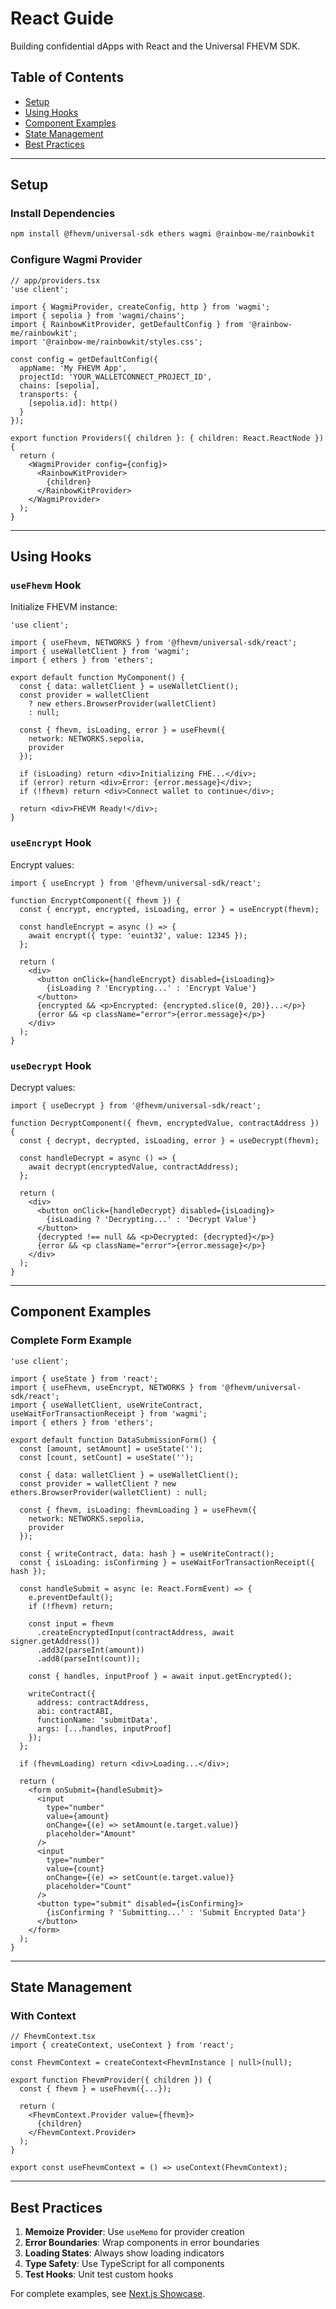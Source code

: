 # React Guide

Building confidential dApps with React and the Universal FHEVM SDK.

## Table of Contents

- [Setup](#setup)
- [Using Hooks](#using-hooks)
- [Component Examples](#component-examples)
- [State Management](#state-management)
- [Best Practices](#best-practices)

---

## Setup

### Install Dependencies

```bash
npm install @fhevm/universal-sdk ethers wagmi @rainbow-me/rainbowkit
```

### Configure Wagmi Provider

```tsx
// app/providers.tsx
'use client';

import { WagmiProvider, createConfig, http } from 'wagmi';
import { sepolia } from 'wagmi/chains';
import { RainbowKitProvider, getDefaultConfig } from '@rainbow-me/rainbowkit';
import '@rainbow-me/rainbowkit/styles.css';

const config = getDefaultConfig({
  appName: 'My FHEVM App',
  projectId: 'YOUR_WALLETCONNECT_PROJECT_ID',
  chains: [sepolia],
  transports: {
    [sepolia.id]: http()
  }
});

export function Providers({ children }: { children: React.ReactNode }) {
  return (
    <WagmiProvider config={config}>
      <RainbowKitProvider>
        {children}
      </RainbowKitProvider>
    </WagmiProvider>
  );
}
```

---

## Using Hooks

### `useFhevm` Hook

Initialize FHEVM instance:

```tsx
'use client';

import { useFhevm, NETWORKS } from '@fhevm/universal-sdk/react';
import { useWalletClient } from 'wagmi';
import { ethers } from 'ethers';

export default function MyComponent() {
  const { data: walletClient } = useWalletClient();
  const provider = walletClient
    ? new ethers.BrowserProvider(walletClient)
    : null;

  const { fhevm, isLoading, error } = useFhevm({
    network: NETWORKS.sepolia,
    provider
  });

  if (isLoading) return <div>Initializing FHE...</div>;
  if (error) return <div>Error: {error.message}</div>;
  if (!fhevm) return <div>Connect wallet to continue</div>;

  return <div>FHEVM Ready!</div>;
}
```

### `useEncrypt` Hook

Encrypt values:

```tsx
import { useEncrypt } from '@fhevm/universal-sdk/react';

function EncryptComponent({ fhevm }) {
  const { encrypt, encrypted, isLoading, error } = useEncrypt(fhevm);

  const handleEncrypt = async () => {
    await encrypt({ type: 'euint32', value: 12345 });
  };

  return (
    <div>
      <button onClick={handleEncrypt} disabled={isLoading}>
        {isLoading ? 'Encrypting...' : 'Encrypt Value'}
      </button>
      {encrypted && <p>Encrypted: {encrypted.slice(0, 20)}...</p>}
      {error && <p className="error">{error.message}</p>}
    </div>
  );
}
```

### `useDecrypt` Hook

Decrypt values:

```tsx
import { useDecrypt } from '@fhevm/universal-sdk/react';

function DecryptComponent({ fhevm, encryptedValue, contractAddress }) {
  const { decrypt, decrypted, isLoading, error } = useDecrypt(fhevm);

  const handleDecrypt = async () => {
    await decrypt(encryptedValue, contractAddress);
  };

  return (
    <div>
      <button onClick={handleDecrypt} disabled={isLoading}>
        {isLoading ? 'Decrypting...' : 'Decrypt Value'}
      </button>
      {decrypted !== null && <p>Decrypted: {decrypted}</p>}
      {error && <p className="error">{error.message}</p>}
    </div>
  );
}
```

---

## Component Examples

### Complete Form Example

```tsx
'use client';

import { useState } from 'react';
import { useFhevm, useEncrypt, NETWORKS } from '@fhevm/universal-sdk/react';
import { useWalletClient, useWriteContract, useWaitForTransactionReceipt } from 'wagmi';
import { ethers } from 'ethers';

export default function DataSubmissionForm() {
  const [amount, setAmount] = useState('');
  const [count, setCount] = useState('');

  const { data: walletClient } = useWalletClient();
  const provider = walletClient ? new ethers.BrowserProvider(walletClient) : null;

  const { fhevm, isLoading: fhevmLoading } = useFhevm({
    network: NETWORKS.sepolia,
    provider
  });

  const { writeContract, data: hash } = useWriteContract();
  const { isLoading: isConfirming } = useWaitForTransactionReceipt({ hash });

  const handleSubmit = async (e: React.FormEvent) => {
    e.preventDefault();
    if (!fhevm) return;

    const input = fhevm
      .createEncryptedInput(contractAddress, await signer.getAddress())
      .add32(parseInt(amount))
      .add8(parseInt(count));

    const { handles, inputProof } = await input.getEncrypted();

    writeContract({
      address: contractAddress,
      abi: contractABI,
      functionName: 'submitData',
      args: [...handles, inputProof]
    });
  };

  if (fhevmLoading) return <div>Loading...</div>;

  return (
    <form onSubmit={handleSubmit}>
      <input
        type="number"
        value={amount}
        onChange={(e) => setAmount(e.target.value)}
        placeholder="Amount"
      />
      <input
        type="number"
        value={count}
        onChange={(e) => setCount(e.target.value)}
        placeholder="Count"
      />
      <button type="submit" disabled={isConfirming}>
        {isConfirming ? 'Submitting...' : 'Submit Encrypted Data'}
      </button>
    </form>
  );
}
```

---

## State Management

### With Context

```tsx
// FhevmContext.tsx
import { createContext, useContext } from 'react';

const FhevmContext = createContext<FhevmInstance | null>(null);

export function FhevmProvider({ children }) {
  const { fhevm } = useFhevm({...});

  return (
    <FhevmContext.Provider value={fhevm}>
      {children}
    </FhevmContext.Provider>
  );
}

export const useFhevmContext = () => useContext(FhevmContext);
```

---

## Best Practices

1. **Memoize Provider**: Use `useMemo` for provider creation
2. **Error Boundaries**: Wrap components in error boundaries
3. **Loading States**: Always show loading indicators
4. **Type Safety**: Use TypeScript for all components
5. **Test Hooks**: Unit test custom hooks

For complete examples, see [Next.js Showcase](../examples/nextjs-showcase/).
